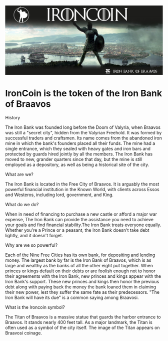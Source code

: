 
![alt text](https://github.com/IRONBANKOFBRAAVOS/IronCoin/blob/master/img-ironcoin.jpg)

# IronCoin is the token of the Iron Bank of Braavos

History

The Iron Bank was founded long before the Doom of Valyria, when Braavos was still a "secret city", hidden from the Valyrian Freehold. It was formed by successful traders and craftsmen. Its name comes from the abandoned iron mine in which the bank's founders placed all their funds. The mine had a single entrance, which they sealed with heavy gates and iron bars and protected by guards hired jointly by all the members. The Iron Bank has moved to new, grander quarters since that day, but the mine is still employed as a depository, as well as being a historical site of the city.

What are we?

The Iron Bank is located in the Free City of Braavos. It is arguably the most powerful financial institution in the Known World, with clients across Essos and Westeros, including lord, government, and King.

What do we do? 

When in need of financing to purchase a new castle or afford a major war expense, The Iron Bank can provide the assistance you need to achieve your goals and find financial stability.The Iron Bank treats everyone equally. Whether you're a Prince or a peasant, the Iron Bank doesn't take debt lightly, and it doesn't forget.

Why are we so powerful?

Each of the Nine Free Cities has its own bank, for depositing and lending money. The largest bank by far is the Iron Bank of Braavos, which is as large and wealthy as the banks of all the other eight put together. When princes or kings default on their debts or are foolish enough not to honor their agreements with the Iron Bank, new princes and kings appear with the Iron Bank's support. These new princes and kings then honor the previous debt along with paying back the money the bank loaned them in claiming their new power, lest they suffer the same fate as their predecessors. "The Iron Bank will have its due" is a common saying among Braavosi.

What is the Ironcoin symbol? 

The Titan of Braavos is a massive statue that guards the harbor entrance to Braavos. It stands nearly 400 feet tall. As a major landmark, the Titan is often used as a symbol of the city itself. The image of the Titan appears on Braavosi coinage.
